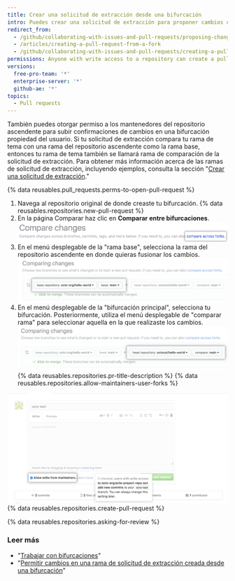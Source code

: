 ```yaml
---
title: Crear una solicitud de extracción desde una bifurcación
intro: Puedes crear una solicitud de extracción para proponer cambios que has hecho a una bifurcación de un repositorio ascendente.
redirect_from:
  - /github/collaborating-with-issues-and-pull-requests/proposing-changes-to-your-work-with-pull-requests/creating-a-pull-request-from-a-fork
  - /articles/creating-a-pull-request-from-a-fork
  - /github/collaborating-with-issues-and-pull-requests/creating-a-pull-request-from-a-fork
permissions: Anyone with write access to a repository can create a pull request from a user-owned fork.
versions:
  free-pro-team: '*'
  enterprise-server: '*'
  github-ae: '*'
topics:
  - Pull requests
---
```


También puedes otorgar permiso a los mantenedores del repositorio ascendente para subir confirmaciones de cambios en una bifurcación propiedad del usuario. Si tu solicitud de extracción compara tu rama de tema con una rama del repositorio ascendente como la rama base, entonces tu rama de tema también se llamará rama de comparación de la solicitud de extracción. Para obtener más información acerca de las ramas de solicitud de extracción, incluyendo ejemplos, consulta la sección "[Crear una solicitud de extracción](/articles/creating-a-pull-request/#changing-the-branch-range-and-destination-repository)."

{% data reusables.pull_requests.perms-to-open-pull-request %}

1. Navega al repositorio original de donde creaste tu bifurcación.
{% data reusables.repositories.new-pull-request %}
3. En la página Comparar haz clic en **Comparar entre bifurcaciones**. ![Enlace para comparar entre las bifurcaciones](/assets/images/help/pull_requests/compare-across-forks-link.png)
4. En el menú desplegable de la "rama base", selecciona la rama del repositorio ascendente en donde quieras fusionar los cambios. ![Menús desplegables para elegir la bifurcación y la rama base](/assets/images/help/pull_requests/choose-base-fork-and-branch.png)
5. En el menú desplegable de la "bifurcación principal", selecciona tu bifurcación. Posteriormente, utiliza el menú desplegable de "comparar rama" para seleccionar aquella en la que realizaste los cambios. ![Menús desplegables para elegir la bifurcación del encabezado y la rama de comparación](/assets/images/help/pull_requests/choose-head-fork-compare-branch.png)
{% data reusables.repositories.pr-title-description %}
{% data reusables.repositories.allow-maintainers-user-forks %}

  ![allow-maintainers-to-make-edits-checkbox](/assets/images/help/pull_requests/allow-maintainers-to-make-edits.png)
{% data reusables.repositories.create-pull-request %}

{% data reusables.repositories.asking-for-review %}

### Leer más

- "[Trabajar con bifurcaciones](/articles/working-with-forks)"
- "[Permitir cambios en una rama de solicitud de extracción creada desde una bifurcación](/articles/allowing-changes-to-a-pull-request-branch-created-from-a-fork)"
